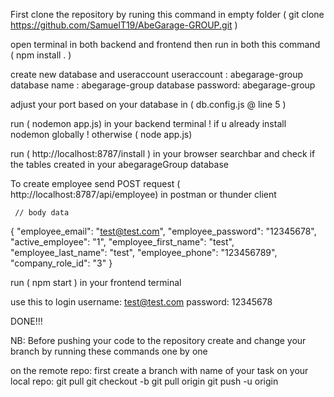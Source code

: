 First clone the repository by runing this command in empty folder ( git clone https://github.com/SamuelT19/AbeGarage-GROUP.git )

open terminal in both backend and frontend then run in both this command ( npm install . )

create new database and useraccount
useraccount : abegarage-group
database name : abegarage-group
database password: abegarage-group

adjust your port based on your database in ( db.config.js @ line 5 )

run ( nodemon app.js) in your backend terminal ! if u already install nodemon globally ! otherwise ( node app.js)

run ( http://localhost:8787/install ) in your browser searchbar and check if the tables created in your abegarageGroup database

To create employee send POST request ( http://localhost:8787/api/employee) in postman or thunder client

     // body data

{ "employee_email": "test@test.com",
"employee_password": "12345678",
"active_employee": "1",
"employee_first_name": "test",
"employee_last_name": "test",
"employee_phone": "123456789",
"company_role_id": "3" }

run ( npm start ) in your frontend terminal

use this to login
username: test@test.com
password: 12345678

DONE!!!

NB: Before pushing your code to the repository create and change your branch by running these commands one by one

on the remote repo:
first create a branch with name of your task <your-branch>
on your local repo:
git pull
git checkout -b <your-branch>
git pull origin <your-branch>
git push -u origin <your-branch>


